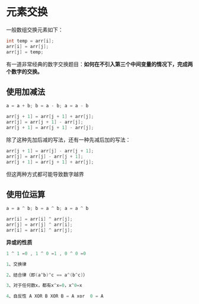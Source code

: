 # 元素交换

一般数组交换元素如下：

```java
int temp = arr[i];
arr[i] = arr[j];
arr[j] = temp;
```

有一道非常经典的数字交换题目：**如何在不引入第三个中间变量的情况下，完成两个数字的交换。**



## 使用加减法

```java
a = a + b; b = a - b; a = a - b
```

```java
arr[j + 1] = arr[j + 1] + arr[j];
arr[j] = arr[j + 1] - arr[j];
arr[j + 1] = arr[j + 1] - arr[j];
```

除了这种先加后减的写法，还有一种先减后加的写法：

```java
arr[j + 1] = arr[j] - arr[j + 1];
arr[j] = arr[j] - arr[j + 1];
arr[j + 1] = arr[j + 1] + arr[j];
```

但这两种方式都可能导致数字越界



## 使用位运算

```java
a = a ^ b; b = a ^ b; a = a ^ b
```

```java
arr[i] = arr[i] ^ arr[j];
arr[j] = arr[j] ^ arr[i];
arr[i] = arr[i] ^ arr[j];
```



**异或的性质**

```java
1 ^ 1 =0 , 1 ^ 0 =1 , 0 ^ 0 =0
```

```java
1、交换律

2、结合律（即(a^b)^c == a^(b^c)）

3、对于任何数x，都有x^x=0，x^0=x

4、自反性 A XOR B XOR B = A xor  0 = A
```




































